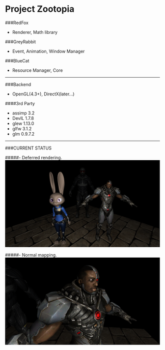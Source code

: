 Project Zootopia
================

###RedFox
* Renderer, Math library

###GreyRabbit
* Event, Animation, Window Manager

###BlueCat
* Resource Manager, Core


***


###Backend
* OpenGL(4.3+), DirectX(later...)

####3rd Party
+ assimp 3.2
+ DevIL 1.7.8
+ glew 1.13.0
+ glfw 3.1.2
+ glm 0.9.7.2


***


###CURRENT STATUS

#####- Deferred rendering.
![alt tag](https://raw.githubusercontent.com/QuietDuck/Zootopia/master/screenshot/1.png)


#####- Normal mapping.
![alt tag](https://raw.githubusercontent.com/QuietDuck/Zootopia/master/screenshot/2.png)
